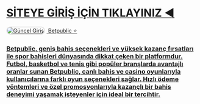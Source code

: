 # [SİTEYE GİRİŞ İÇİN TIKLAYINIZ ◀️](https://heylink.me/denemebonusu2025/)

<a href="https://heylink.me/denemebonusu2025/" title=" Güncel Giriş">
<img src="https://i.ibb.co/YjtLwQ8/cats.jpg" alt=" Güncel Giriş" style="max-width: 48%; border: 2px solid #ddd; border-radius: 10px; margin-right: 1%;">
</a>
</a>
<a href="https://heylink.me/denemebonusu2025/" title=" Güncel Giriş">
<img

# Betpublic ⭐
### Betpublic, geniş bahis seçenekleri ve yüksek kazanç fırsatları ile spor bahisleri dünyasında dikkat çeken bir platformdur. Futbol, basketbol ve tenis gibi popüler branşlarda avantajlı oranlar sunan Betpublic, canlı bahis ve casino oyunlarıyla kullanıcılarına farklı oyun seçenekleri sağlar. Hızlı ödeme yöntemleri ve özel promosyonlarıyla kazançlı bir bahis deneyimi yaşamak isteyenler için ideal bir tercihtir.
